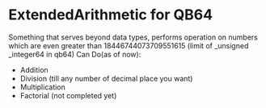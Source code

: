 # ExtendedArithmetic for QB64
Something that serves beyond data types, performs operation on numbers which are even greater than 18446744073709551615 (limit of _unsigned _integer64 in qb64)
Can Do(as of now):
  - Addition
  - Division (till any number of decimal place you want)
  - Multiplication
  - Factorial (not completed yet)
